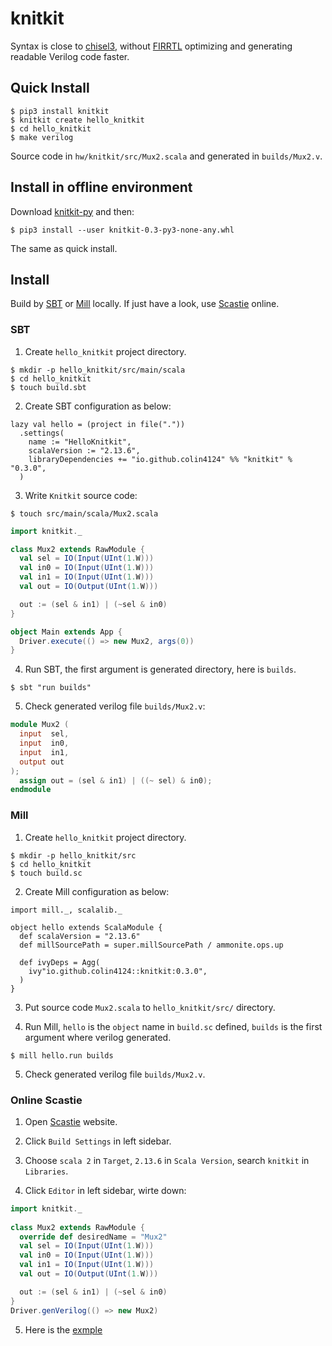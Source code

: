 # knitkit

Syntax is close to [chisel3](https://github.com/chipsalliance/chisel3), without [FIRRTL](https://github.com/chipsalliance/firrtl) optimizing and generating readable Verilog code faster.

## Quick Install

```shell
$ pip3 install knitkit
$ knitkit create hello_knitkit
$ cd hello_knitkit
$ make verilog
```

Source code in `hw/knitkit/src/Mux2.scala` and generated in `builds/Mux2.v`.

## Install in offline environment

Download [knitkit-py](https://github.com/colin4124/knitkit-py/releases/download/v0.3/knitkit-0.3-py3-none-any.whl) and then:

```shell
$ pip3 install --user knitkit-0.3-py3-none-any.whl
```

The same as quick install.

## Install

Build by [SBT](https://www.scala-sbt.org/) or [Mill](https://com-lihaoyi.github.io/mill/) locally. If just have a look, use [Scastie](https://scastie.scala-lang.org/) online.

### SBT

1. Create `hello_knitkit` project directory.

```shell
$ mkdir -p hello_knitkit/src/main/scala
$ cd hello_knitkit
$ touch build.sbt
```

2. Create SBT configuration as below:

```
lazy val hello = (project in file("."))
  .settings(
    name := "HelloKnitkit",
    scalaVersion := "2.13.6",
    libraryDependencies += "io.github.colin4124" %% "knitkit" % "0.3.0",
  )
```

3. Write `Knitkit` source code:

```shell
$ touch src/main/scala/Mux2.scala
```

```scala
import knitkit._

class Mux2 extends RawModule {
  val sel = IO(Input(UInt(1.W)))
  val in0 = IO(Input(UInt(1.W)))
  val in1 = IO(Input(UInt(1.W)))
  val out = IO(Output(UInt(1.W)))

  out := (sel & in1) | (~sel & in0)
}

object Main extends App {
  Driver.execute(() => new Mux2, args(0))
}
```

4. Run SBT, the first argument is generated directory, here is `builds`.

```shell
$ sbt "run builds"
```

5. Check generated verilog file `builds/Mux2.v`:

```verilog
module Mux2 (
  input  sel,
  input  in0,
  input  in1,
  output out
);
  assign out = (sel & in1) | ((~ sel) & in0);
endmodule
```


### Mill

1. Create `hello_knitkit` project directory.

```shell
$ mkdir -p hello_knitkit/src
$ cd hello_knitkit
$ touch build.sc
```

2. Create Mill configuration as below:

```
import mill._, scalalib._
  
object hello extends ScalaModule {
  def scalaVersion = "2.13.6"
  def millSourcePath = super.millSourcePath / ammonite.ops.up

  def ivyDeps = Agg(
    ivy"io.github.colin4124::knitkit:0.3.0",
  )
}
```

3. Put source code `Mux2.scala` to `hello_knitkit/src/` directory.

4. Run Mill, `hello` is the `object` name in `build.sc` defined, `builds` is the first argument where verilog generated.

```shell
$ mill hello.run builds
```

5. Check generated verilog file `builds/Mux2.v`.

### Online Scastie

1. Open  [Scastie](https://scastie.scala-lang.org/) website.

2. Click `Build Settings` in left sidebar.

3. Choose `scala 2` in `Target`, `2.13.6` in `Scala Version`, search `knitkit` in `Libraries`.

4. Click `Editor` in left sidebar, wirte down:

```scala
import knitkit._
  
class Mux2 extends RawModule {
  override def desiredName = "Mux2"
  val sel = IO(Input(UInt(1.W)))
  val in0 = IO(Input(UInt(1.W)))
  val in1 = IO(Input(UInt(1.W)))
  val out = IO(Output(UInt(1.W)))

  out := (sel & in1) | (~sel & in0)
}
Driver.genVerilog(() => new Mux2)
```

5. Here is the [exmple](https://scastie.scala-lang.org/mHbWcGrASjKvJfrGEBKmSA)
